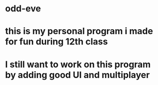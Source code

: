 # odd-eve
# this is my personal program i made for fun during 12th class
# I still want to work on this program by adding good UI and multiplayer
